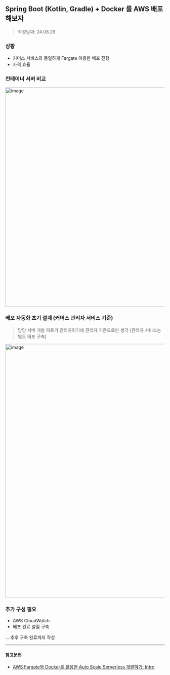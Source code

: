## Spring Boot (Kotlin, Gradle) + Docker 를 AWS 배포해보자 
> 작성날짜: 24.08.29

### 상황
- 커머스 서비스와 동일하게 Fargate 이용한 배포 진행
- 가격 효율

### 컨테이너 서버 비교
<img width="692" alt="image" src="https://github.com/user-attachments/assets/2b597c9d-3315-44d7-b895-8702e63fdd4c">


### 배포 자동화 초기 설계 (커머스 관리자 서비스 기준)
> 담당 서버 개발 파트가 관리자이기에 관리자 기준으로만 생각 (관리자 서비스는 별도 배포 구축)


<img width="802" alt="image" src="https://github.com/user-attachments/assets/62e6fe56-93a8-44a7-85ad-59c59bad8749">

### 추가 구성 필요 
- AWS CloudWatch
- 배포 완료 알림 구축


... 추후 구축 완료까지 작성

---
#### 참고문헌
- [AWS Fargate와 Docker를 활용한 Auto Scale Serverless 개발하기: Intro](https://medium.com/@yangga0070/aws-fargate%EC%99%80-docker%EB%A5%BC-%ED%99%9C%EC%9A%A9%ED%95%9C-auto-scale-serverless-%EA%B0%9C%EB%B0%9C%ED%95%98%EA%B8%B0-1-426b0d87e9d)

